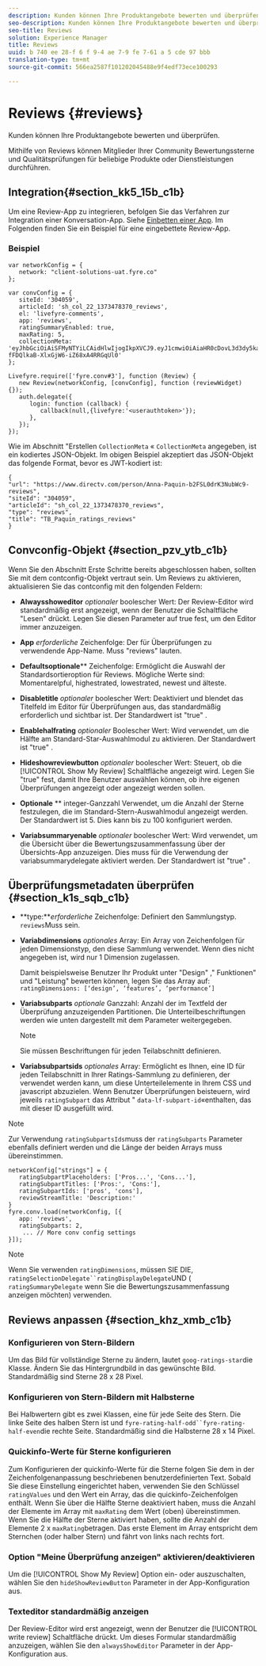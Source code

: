 ```yaml
---
description: Kunden können Ihre Produktangebote bewerten und überprüfen.
seo-description: Kunden können Ihre Produktangebote bewerten und überprüfen.
seo-title: Reviews
solution: Experience Manager
title: Reviews
uuid: b 740 ee 28-f 6 f 9-4 ae 7-9 fe 7-61 a 5 cde 97 bbb
translation-type: tm+mt
source-git-commit: 566ea2587f101202045488e9f4edf73ece100293

---
```



# Reviews {#reviews}

Kunden können Ihre Produktangebote bewerten und überprüfen.

Mithilfe von Reviews können Mitglieder Ihrer Community Bewertungssterne und Qualitätsprüfungen für beliebige Produkte oder Dienstleistungen durchführen.

## Integration{#section_kk5_15b_c1b}

Um eine Review-App zu integrieren, befolgen Sie das Verfahren zur Integration einer Konversation-App. Siehe [Einbetten einer App](/help/implementation/c-livefyre-identity-comp/t-using-studio-to-connect-your-social-apps-to-your-livefyre-implementation.md). Im Folgenden finden Sie ein Beispiel für eine eingebettete Review-App.

### Beispiel 

```
var networkConfig = { 
   network: "client-solutions-uat.fyre.co" 
}; 
  
var convConfig = { 
   siteId: '304059', 
   articleId: 'sh_col_22_1373478370_reviews', 
   el: 'livefyre-comments', 
   app: 'reviews', 
   ratingSummaryEnabled: true, 
   maxRating: 5, 
   collectionMeta: 'eyJhbGciOiAiSFMyNTYiLCAidHlwIjogIkpXVCJ9.eyJ1cmwiOiAiaHR0cDovL3d3dy5kaXJlY3R2LmNvbS9wZXJzb24vQW5uYS1QYXF1aW4tYjJGU0wwZHJLM051YldjOS1yZXZpZXdzIiwgInNpdGVJZCI6ICIzMDQwNTkiLCAiYXJ0aWNsZUlkIjogInNoX2NvbF8yMl8xMzczNDc4MzcwX3Jldmlld3MiLCAidHlwZSI6ICJyZXZpZXdzIiwgInRpdGxlIjogIlRCX1BhcXVpbl9yYXRpbmdzX3Jldmlld3MifQ.hes3KMwygCG-fFDQlkaB-XlxGjW6-iZ68xA4RRGqUl0' 
}; 
  
Livefyre.require(['fyre.conv#3'], function (Review) { 
   new Review(networkConfig, [convConfig], function (reviewWidget) {}); 
   auth.delegate({ 
      login: function (callback) { 
         callback(null,{livefyre:'<userauthtoken>'}); 
      }, 
   }); 
});
```

Wie im Abschnitt "Erstellen `CollectionMeta` « `CollectionMeta` angegeben, ist ein kodiertes JSON-Objekt. Im obigen Beispiel akzeptiert das JSON-Objekt das folgende Format, bevor es JWT-kodiert ist:

```
{ 
"url": "https://www.directv.com/person/Anna-Paquin-b2FSL0drK3NubWc9-reviews",  
"siteId": "304059",  
"articleId": "sh_col_22_1373478370_reviews",  
"type": "reviews",  
"title": "TB_Paquin_ratings_reviews" 
}
```

## Convconfig-Objekt {#section_pzv_ytb_c1b}

Wenn Sie den Abschnitt Erste Schritte bereits abgeschlossen haben, sollten Sie mit dem contconfig-Objekt vertraut sein. Um Reviews zu aktivieren, aktualisieren Sie das contconfig mit den folgenden Feldern:

* **Alwaysshoweditor** *optionaler* boolescher Wert: Der Review-Editor wird standardmäßig erst angezeigt, wenn der Benutzer die Schaltfläche "Lesen" drückt. Legen Sie diesen Parameter auf true fest, um den Editor immer anzuzeigen.

* **App** *erforderliche* Zeichenfolge: Der für Überprüfungen zu verwendende App-Name. Muss "reviews" lauten.

* **Defaultsoptionale**** Zeichenfolge: Ermöglicht die Auswahl der Standardsortieroption für Reviews. Mögliche Werte sind: Momentarelpful, highestrated, lowestrated, newest und älteste.

* **Disabletitle** *optionaler* boolescher Wert: Deaktiviert und blendet das Titelfeld im Editor für Überprüfungen aus, das standardmäßig erforderlich und sichtbar ist. Der Standardwert ist "true" .

* **Enablehalfrating** *optionaler* Boolescher Wert: Wird verwendet, um die Hälfte am Standard-Star-Auswahlmodul zu aktivieren. Der Standardwert ist "true" .

* **Hideshowreviewbutton** *optionaler* boolescher Wert: Steuert, ob die [!UICONTROL Show My Review] Schaltfläche angezeigt wird. Legen Sie "true" fest, damit Ihre Benutzer auswählen können, ob ihre eigenen Überprüfungen angezeigt oder angezeigt werden sollen.

* **Optionale** ** integer-Ganzzahl Verwendet, um die Anzahl der Sterne festzulegen, die im Standard-Stern-Auswahlmodul angezeigt werden. Der Standardwert ist 5. Dies kann bis zu 100 konfiguriert werden.

* **Variabsummaryenable** *optionaler* boolescher Wert: Wird verwendet, um die Übersicht über die Bewertungszusammenfassung über der Übersichts-App anzuzeigen. Dies muss für die Verwendung der variabsummarydelegate aktiviert werden. Der Standardwert ist "true" .

## Überprüfungsmetadaten überprüfen {#section_k1s_sqb_c1b}

* **type:***erforderliche* Zeichenfolge: Definiert den Sammlungstyp. `reviews`Muss sein.

* **Variabdimensions** *optionales* Array: Ein Array von Zeichenfolgen für jeden Dimensionstyp, den diese Sammlung verwendet. Wenn dies nicht angegeben ist, wird nur 1 Dimension zugelassen.

   Damit beispielsweise Benutzer Ihr Produkt unter "Design" ," Funktionen" und "Leistung" bewerten können, legen Sie das Array auf: `ratingDimensions: [‘design’, ‘features’, ‘performance’]`

* **Variabsubparts** *optionale* Ganzzahl: Anzahl der im Textfeld der Überprüfung anzuzeigenden Partitionen. Die Unterteilbeschriftungen werden wie unten dargestellt mit dem Parameter weitergegeben.

   >[!NOTE]
   >Sie müssen Beschriftungen für jeden Teilabschnitt definieren.

* **Variabsubpartsids** *optionales* Array: Ermöglicht es Ihnen, eine ID für jeden Teilabschnitt in Ihrer Ratings-Sammlung zu definieren, der verwendet werden kann, um diese Unterteilelemente in Ihrem CSS und javascript abzuzielen. Wenn Benutzer Überprüfungen beisteuern, wird jeweils `ratingSubpart` das Attribut " `data-lf-subpart-id`«enthalten, das mit dieser ID ausgefüllt wird.

>[!NOTE]
>
>Zur Verwendung `ratingSubpartsIds`muss der `ratingSubparts` Parameter ebenfalls definiert werden und die Länge der beiden Arrays muss übereinstimmen.

```
networkConfig["strings"] = { 
   ratingSubpartPlaceholders: ['Pros...', 'Cons...'], 
   ratingSubpartTitles: ['Pros:', 'Cons:'], 
   ratingSubpartIds: ['pros', 'cons'], 
   reviewStreamTitle: 'Description:' 
} 
fyre.conv.load(networkConfig, [{ 
   app: 'reviews', 
   ratingSubparts: 2, 
    ... // More conv config settings 
}]);
```

>[!NOTE]
>
>Wenn Sie verwenden `ratingDimensions`, müssen SIE DIE, `ratingSelectionDelegate``ratingDisplayDelegate`UND ( `ratingSummaryDelegate` wenn Sie die Bewertungszusammenfassung anzeigen möchten) verwenden.

## Reviews anpassen {#section_khz_xmb_c1b}

### Konfigurieren von Stern-Bildern

Um das Bild für vollständige Sterne zu ändern, lautet `goog-ratings-star`die Klasse. Ändern Sie das Hintergrundbild in das gewünschte Bild. Standardmäßig sind Sterne 28 x 28 Pixel.

### Konfigurieren von Stern-Bildern mit Halbsterne

Bei Halbwertern gibt es zwei Klassen, eine für jede Seite des Stern. Die linke Seite des halben Stern ist und `fyre-rating-half-odd``fyre-rating-half-even`die rechte Seite. Standardmäßig sind die Halbsterne 28 x 14 Pixel.

### Quickinfo-Werte für Sterne konfigurieren

Zum Konfigurieren der quickinfo-Werte für die Sterne folgen Sie dem in der Zeichenfolgenanpassung beschriebenen benutzerdefinierten Text. Sobald Sie diese Einstellung eingerichtet haben, verwenden Sie den Schlüssel `ratingValues` und den Wert ein Array, das die quickinfo-Zeichenfolgen enthält. Wenn Sie über die Hälfte Sterne deaktiviert haben, muss die Anzahl der Elemente im Array mit `maxRating` dem Wert (oben) übereinstimmen. Wenn Sie die Hälfte der Sterne aktiviert haben, sollte die Anzahl der Elemente 2 x `maxRating`betragen. Das erste Element im Array entspricht dem Sternchen (oder halber Stern) und fährt von links nach rechts fort.

### Option "Meine Überprüfung anzeigen" aktivieren/deaktivieren

Um die [!UICONTROL Show My Review] Option ein- oder auszuschalten, wählen Sie den `hideShowReviewButton` Parameter in der App-Konfiguration aus.

### Texteditor standardmäßig anzeigen

Der Review-Editor wird erst angezeigt, wenn der Benutzer die [!UICONTROL write review] Schaltfläche drückt. Um dieses Formular standardmäßig anzuzeigen, wählen Sie den `alwaysShowEditor` Parameter in der App-Konfiguration aus.
